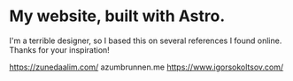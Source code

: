 # My website, built with Astro.

I'm a terrible designer, so I based this on several references I found online. Thanks for your inspiration!

https://zunedaalim.com/
azumbrunnen.me
https://www.igorsokoltsov.com/
